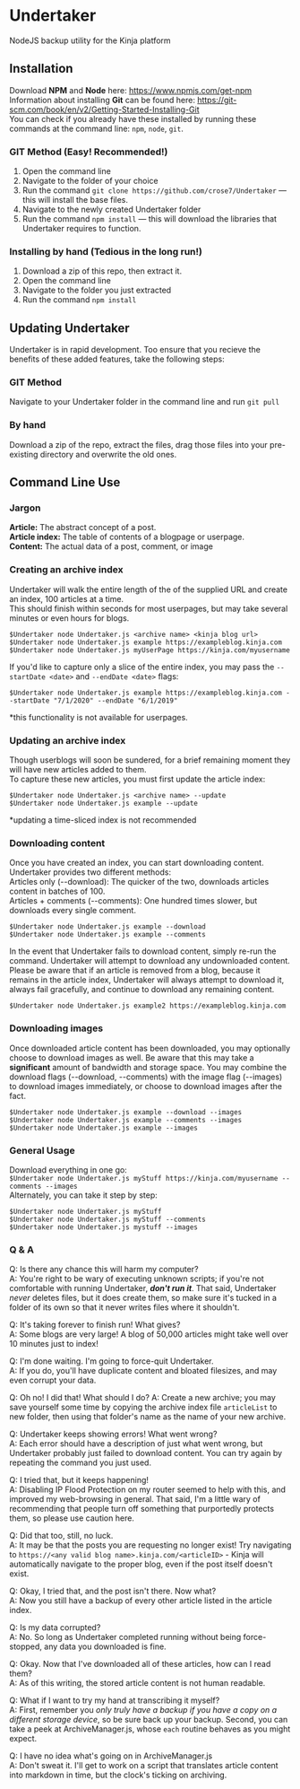 # Undertaker
NodeJS backup utility for the Kinja platform

## Installation

Download **NPM** and **Node** here: https://www.npmjs.com/get-npm  
Information about installing **Git** can be found here: https://git-scm.com/book/en/v2/Getting-Started-Installing-Git  
You can check if you already have these installed by running these commands at the command line: `npm`, `node`, `git`.

### GIT Method (Easy! Recommended!)
1) Open the command line
2) Navigate to the folder of your choice
3) Run the command `git clone https://github.com/crose7/Undertaker` — this will install the base files.
4) Navigate to the newly created Undertaker folder
5) Run the command `npm install` — this will download the libraries that Undertaker requires to function. 

### Installing by hand (Tedious in the long run!)
1) Download a zip of this repo, then extract it.
2) Open the command line
3) Navigate to the folder you just extracted
4) Run the command `npm install`

## Updating Undertaker  
Undertaker is in rapid development. Too ensure that you recieve the benefits of these added features, take the following steps:  
### GIT Method
Navigate to your Undertaker folder in the command line and run `git pull`  

### By hand  
Download a zip of the repo, extract the files, drag those files into your pre-existing directory and overwrite the old ones.


## Command Line Use
### Jargon  
**Article:**        The abstract concept of a post.  
**Article index:**  The table of contents of a blogpage or userpage.  
**Content:**        The actual data of a post, comment, or image  
### Creating an archive index  
Undertaker will walk the entire length of the of the supplied URL and create an index, 100 articles at a time.  
This should finish within seconds for most userpages, but may take several minutes or even hours for blogs.  
```
$Undertaker node Undertaker.js <archive name> <kinja blog url>
$Undertaker node Undertaker.js example https://exampleblog.kinja.com
$Undertaker node Undertaker.js myUserPage https://kinja.com/myusername
```
If you'd like to capture only a slice of the entire index, you may pass the `--startDate <date>` and `--endDate <date>` flags:
```
$Undertaker node Undertaker.js example https://exampleblog.kinja.com --startDate "7/1/2020" --endDate "6/1/2019"
```
*this functionality is not available for userpages.
### Updating an archive index
Though userblogs will soon be sundered, for a brief remaining moment they will have new articles added to them.  
To capture these new articles, you must first update the article index:
```
$Undertaker node Undertaker.js <archive name> --update
$Undertaker node Undertaker.js example --update
```
*updating a time-sliced index is not recommended

### Downloading content

Once you have created an index, you can start downloading content. Undertaker provides two different methods:  
Articles only (--download): The quicker of the two, downloads articles content in batches of 100.  
Articles + comments (--comments): One hundred times slower, but downloads every single comment.  

```
$Undertaker node Undertaker.js example --download
$Undertaker node Undertaker.js example --comments
```
In the event that Undertaker fails to download content, simply re-run the command. Undertaker will attempt to download any undownloaded content. Please be aware that if an article is removed from a blog, because it remains in the article index, Undertaker will always attempt to download it, always fail gracefully, and continue to download any remaining content.
```
$Undertaker node Undertaker.js example2 https://exampleblog.kinja.com
```

### Downloading images

Once downloaded article content has been downloaded, you may optionally choose to download images as well. Be aware that this may take a **significant** amount of bandwidth and storage space. You may combine the download flags (--download, --comments) with the image flag (--images) to download images immediately, or choose to download images after the fact.

```
$Undertaker node Undertaker.js example --download --images
$Undertaker node Undertaker.js example --comments --images
$Undertaker node Undertaker.js example --images
```

### General Usage
Download everything in one go:  
```$Undertaker node Undertaker.js myStuff https://kinja.com/myusername --comments --images```  
Alternately, you can take it step by step:
```
$Undertaker node Undertaker.js myStuff 
$Undertaker node Undertaker.js myStuff --comments
$Undertaker node Undertaker.js mystuff --images
```

### Q & A
Q: Is there any chance this will harm my computer?  
A: You're right to be wary of executing unknown scripts; if you're not comfortable with running Undertaker, __*don't run it*__. That said, Undertaker *never* deletes files, but it does create them, so make sure it's tucked in a folder of its own so that it never writes files where it shouldn't.  

Q: It's taking forever to finish run! What gives?  
A: Some blogs are very large! A blog of 50,000 articles might take well over 10 minutes just to index!  

Q: I'm done waiting. I'm going to force-quit Undertaker.  
A: If you do, you'll have duplicate content and bloated filesizes, and may even corrupt your data.

Q: Oh no! I did that! What should I do?
A: Create a new archive; you may save yourself some time by copying the archive index file `articleList` to new folder, then using that folder's name as the name of your new archive.

Q: Undertaker keeps showing errors! What went wrong?  
A: Each error should have a description of just what went wrong, but Undertaker probably just failed to download content. You can try again by repeating the command you just used.  

Q: I tried that, but it keeps happening!  
A: Disabling IP Flood Protection on my router seemed to help with this, and improved my web-browsing in general. That said, I'm a little wary of recommending that people turn off something that purportedly protects them, so please use caution here.  

Q: Did that too, still, no luck.  
A: It may be that the posts you are requesting no longer exist! Try navigating to `https://<any valid blog name>.kinja.com/<articleID>` - Kinja will automatically navigate to the proper blog, even if the post itself doesn't exist.  
  
Q: Okay, I tried that, and the post isn't there. Now what?  
A: Now you still have a backup of every other article listed in the article index.

Q: Is my data corrupted?  
A: No. So long as Undertaker completed running without being force-stopped, any data you downloaded is fine.  

Q: Okay. Now that I've downloaded all of these articles, how can I read them?  
A: As of this writing, the stored article content is not human readable.  

Q: What if I want to try my hand at transcribing it myself?  
A: First, remember you *only truly have a backup if you have a copy on a different storage device*, so be sure back up your backup. Second, you can take a peek at ArchiveManager.js, whose `each` routine behaves as you might expect.  

Q: I have no idea what's going on in ArchiveManager.js  
A: Don't sweat it. I'll get to work on a script that translates article content into markdown in time, but the clock's ticking on archiving.
